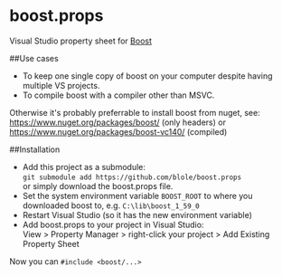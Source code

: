 # boost.props
Visual Studio property sheet for [Boost](http://www.boost.org/)

##Use cases
* To keep one single copy of boost on your computer despite having multiple VS projects.
* To compile boost with a compiler other than MSVC.

Otherwise it's probably preferrable to install boost from nuget, see:  
https://www.nuget.org/packages/boost/ (only headers) or  
https://www.nuget.org/packages/boost-vc140/ (compiled)

##Installation
* Add this project as a submodule:  
`git submodule add https://github.com/blole/boost.props`  
or simply download the boost.props file.
* Set the system environment variable `BOOST_ROOT` to where you downloaded boost to, e.g. `C:\lib\boost_1_59_0`
* Restart Visual Studio (so it has the new environment variable)
* Add boost.props to your project in Visual Studio:  
View > Property Manager > right-click your project > Add Existing Property Sheet

Now you can `#include <boost/...>`
